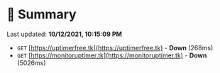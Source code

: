 # 📖 Summary
Last updated: **10/12/2021, 10:15:09 PM**

- `GET` [https://uptimerfree.tk](https://uptimerfree.tk) - **Down** (268ms)
- `GET` [https://monitoruptimer.tk](https://monitoruptimer.tk) - **Down** (5026ms)
